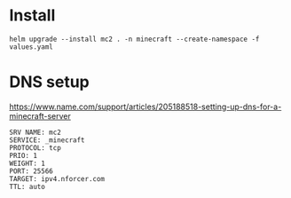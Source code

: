 # Install
```
helm upgrade --install mc2 . -n minecraft --create-namespace -f values.yaml 
```


# DNS setup
https://www.name.com/support/articles/205188518-setting-up-dns-for-a-minecraft-server


```
SRV NAME: mc2
SERVICE: _minecraft
PROTOCOL: tcp
PRIO: 1
WEIGHT: 1
PORT: 25566
TARGET: ipv4.nforcer.com
TTL: auto
```
